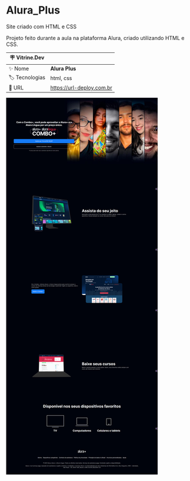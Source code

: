 # Alura_Plus
 Site criado com HTML e CSS

Projeto feito durante a aula na plataforma Alura, criado utilizando HTML e CSS.

| :placard: Vitrine.Dev |     |
| -------------  | --- |
| :sparkles: Nome        | **Alura Plus**
| :label: Tecnologias | html, css
| :rocket: URL         | https://url-deploy.com.br

<!-- Inserir imagem com a #vitrinedev ao final do link -->
![](assets/print.png)

